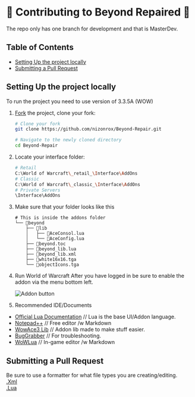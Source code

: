 # 🔮 Contributing to Beyond Repaired 🔮
The repo only has one branch for development and that is MasterDev.

## Table of Contents

- [Setting Up the project locally](#setting-up-the-project-locally)
- [Submitting a Pull Request](#submitting-a-pull-request)

## Setting Up the project locally

To run the project you need to use version of 3.3.5A (WOW)

1.  [Fork](https://help.github.com/articles/fork-a-repo/) the project, clone
    your fork:
    
    ```sh
    # Clone your fork
    git clone https://github.com/nizonrox/Beyond-Repair.git

    # Navigate to the newly cloned directory
    cd Beyond-Repair
    ```
2. Locate your interface folder:
    
    ```sh
    # Retail
    C:\World of Warcraft\_retail_\Interface\AddOns
    # Classic
    C:\World of Warcraft\_classic_\Interface\AddOns
    # Private Servers
    \Interface\AddOns
    ```
3. Make sure that your folder looks like this
    
    ```
    # This is inside the addons folder
    └── 📁beyond
        ├── 📁lib
        │   ├── 📄AceConsol.lua
        │   └── 📄AceConfig.lua
        ├── 📄beyond.toc
        ├── 📄beyond_lib.lua
        ├── 📑beyond_lib.xml
        ├── 🎨white16x16.tga
        └── 🎨objectIcons.tga
    ```
4. Run World of Warcraft
    After you have logged in be sure to enable the addon via the menu bottom left.
    
    <img src="https://www.almarsguides.com/Almar's%20Stuff/WoW/Addons/HowTo/Addons%20Button.jpg" alt="Addon button">

5. Recommended IDE/Documents

* [Official Lua Documentation](https://www.lua.org/pil/contents.html) // Lua is the base UI/Addon language.
* [Notepad++](https://notepad-plus-plus.org/downloads/) // Free editor /w Markdown
* [WowAce3 Lib](https://www.wowace.com/projects/ace3) // Addon lib made to make stuff easier.
* [BugGrabber](https://www.wowace.com/projects/bug-grabber) // For troubleshooting.
* [WoWLua](https://www.curseforge.com/wow/addons/wowlua) // In-game editor /w Markdown

## Submitting a Pull Request
Be sure to use a formatter for what file types you are creating/editing.<br/>
[.Xml](https://www.webtoolkitonline.com/xml-formatter.html)<br/>
[.Lua](https://goonlinetools.com/lua-beautifier/)

